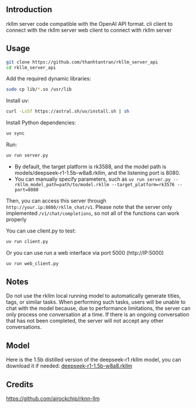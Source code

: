 ## Introduction

rkllm server code compatible with the OpenAI API format.
cli client to connect with the rkllm server
web client to connect with rkllm server

## Usage

```bash
git clone https://github.com/thanhtantran/rkllm_server_api
cd rkllm_server_api
```

Add the required dynamic libraries:

```bash
sudo cp lib/*.so /usr/lib
```

Install uv:

```bash
curl -LsSf https://astral.sh/uv/install.sh | sh
```

Install Python dependencies:

```bash
uv sync
```

Run:

```bash
uv run server.py
```

- By default, the target platform is rk3588, and the model path is models/deepseek-r1-1.5b-w8a8.rkllm, and the listening port is 8080.
- You can manually specify parameters, such as `uv run server.py --rkllm_model_path=path/to/model.rkllm --target_platform=rk3576 --port=8080`

Then, you can access this server through `http://your.ip:8080/rkllm_chat/v1`.
Please note that the server only implemented `/v1/chat/completions`, so not all of the functions can work properly

You can use client.py to test:

```bash
uv run client.py
```
Or you can use run a web interface via port 5000 (http://IP:5000)

```bash
uv run web_client.py
```

## Notes

Do not use the rkllm local running model to automatically generate titles, tags, or similar tasks. When performing such tasks, users will be unable to chat with the model because, due to performance limitations, the server can only process one conversation at a time. If there is an ongoing conversation that has not been completed, the server will not accept any other conversations.

## Model

Here is the 1.5b distilled version of the deepseek-r1 rkllm model, you can download it if needed: [deepseek-r1-1.5b-w8a8.rkllm](https://vietnodes.com/wl/?id=hM3MAJxBIC3YRotr8lpNwl0ugKoOOFlH)

## Credits

https://github.com/airockchip/rknn-llm
